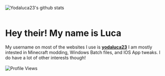 ![Yodaluca23's github stats](https://github-readme-stats.vercel.app/api?username=yodaluca23&theme=tokyonight&show_icons=true)<br/>
<br/>
# Hey their! My name is Luca<br/>
My username on most of the websites I use is [**yodaluca23**](https://github.com/yodaluca23) I am mostly intested in Minecraft modding, Windows Batch files, and IOS App tweaks. I do have a lot of other interests though!<br/><br/>
![Profile Views](https://komarev.com/ghpvc/?username=yodaluca23&color=grey)
